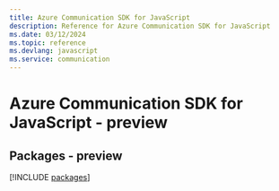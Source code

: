 ```yaml
---
title: Azure Communication SDK for JavaScript
description: Reference for Azure Communication SDK for JavaScript
ms.date: 03/12/2024
ms.topic: reference
ms.devlang: javascript
ms.service: communication
---
```

# Azure Communication SDK for JavaScript - preview
## Packages - preview
[!INCLUDE [packages](communication-index.md)]